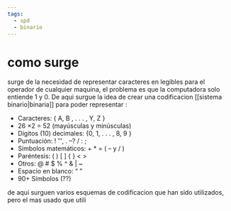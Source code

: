 ```yaml
---
tags:
  - spd
  - binario
---
```

# como surge 

surge de la necesidad de representar caracteres en legibles para el operador de cualquier maquina, el problema es que la computadora solo entiende 1 y 0. De aqui surgue la idea de crear una codificacion [[sistema binario|binaria]] para poder representar :
- Caracteres: { A, B , . . . , Y, Z } 
- 26 ×2 = 52 (mayúsculas y minúsculas) 
- Dígitos (10) decimales: {0, 1, . . . , 8, 9 } 
- Puntuación: ! ″′, . –? / : ; 
- Símbolos matemáticos: + * = ( – y / )
- Paréntesis: ( ) [ ] { } < > 
- Otros: @ # $ % ^ & \| ~ 
- Espacio en blanco: “ ”
- 90+ Símbolos (??)

de aqui surguen varios esquemas de codificacion que han sido utilizados, pero el mas usado que utili